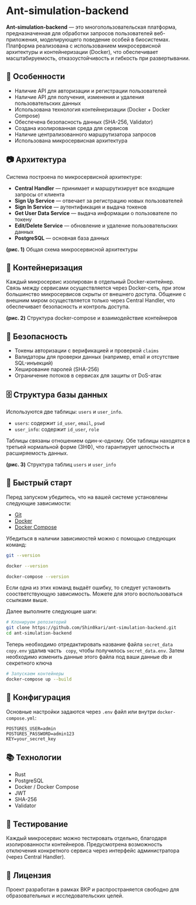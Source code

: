 
# Ant-simulation-backend

**Ant-simulation-backend** — это многопользовательская платформа, предназначенная для обработки запросов пользователей веб-приложения, моделирующего поведение особей в биосистемах. Платформа реализована с использованием микросервисной архитектуры и контейнеризации (Docker), что обеспечивает масштабируемость, отказоустойчивость и гибкость при развертывании.

## 📌 Особенности

- Наличие API для авторизации и регистрации пользователей
- Наличие API для получения, изменения и удаления пользовательских данных
- Использована технология контейнеризации (Docker + Docker Compose)
- Обеспечена безопасность данных (SHA-256, Validator)
- Создана изолированная среда для сервисов
- Наличие централизованного маршрутизатора запросов
- Использована микросервисная архитектура

## 📷 Архитектура

Система построена по микросервисной архитектуре:

- **Central Handler** — принимает и маршрутизирует все входящие запросы от клиента
- **Sign Up Service** — отвечает за регистрацию новых пользователей
- **Sign In Service** — аутентификация и выдача токенов
- **Get User Data Service** — выдача информации о пользователе по токену
- **Edit/Delete Service** — обновление и удаление пользовательских данных
- **PostgreSQL** — основная база данных

**(рис. 1)** Общая схема микросервисной архитектуры

## 🐳 Контейнеризация

Каждый микросервис изолирован в отдельный Docker-контейнер. Связь между сервисами осуществляется через Docker-сеть, при этом большинство микросервисов скрыты от внешнего доступа. Общение с внешним миром осуществляется только через Central Handler, что обеспечивает безопасность и контроль доступа.

**(рис. 2)** Структура docker-compose и взаимодействие контейнеров

## 🔐 Безопасность

- Токены авторизации с верификацией и проверкой `claims`
- Валидаторы для проверки данных (например, email и отсутствие SQL-инъекций)
- Хеширование паролей (SHA-256)
- Ограничение потоков в сервисах для защиты от DoS-атак

## 🗄️ Структура базы данных

Используются две таблицы: `users` и `user_info`.

- `users`: содержит `id_user`, `email`, `pswd`
- `user_info`: содержит `id_user`, `role`

Таблицы связаны отношением один-к-одному. Обе таблицы находятся в третьей нормальной форме (3НФ), что гарантирует целостность и расширяемость данных.

**(рис. 3)** Структура таблиц `users` и `user_info`

## 🚀 Быстрый старт

Перед запуском убедитесь, что на вашей системе установлены следующие зависимости:

- [Git](https://git-scm.com/)
- [Docker](https://www.docker.com/)
- [Docker Compose](https://docs.docker.com/compose/)

Убедиться в наличии зависимостей можно с помощью следующих команд:
```bash
git --version
```
```bash
docker --version
```
```bash
docker-compose --version
```

Если одна из этих команд выдаёт ошибку, то следует установить соостветствующую зависимость. 
Можете для этого воспользоваться ссылками выше. 

Далее выполните следующие шаги:

```bash
# Клонируем репозиторий
git clone https://github.com/Shin0kari/ant-simulation-backend.git
cd ant-simulation-backend
```

Теперь необходимо отредактировать название файла `secret_data copy.env` удалив часть ` copy`, чтобы получилось `secret_data.env`.
Затем необходимо изменить данные этого файла под ваши данные db и секретного ключа

```bash
# Запускаем контейнеры
docker-compose up --build
```

## 🔧 Конфигурация

Основные настройки задаются через `.env` файл или внутри `docker-compose.yml`:

```env
POSTGRES_USER=admin
POSTGRES_PASSWORD=admin123
KEY=your_secret_key
```

## 📚 Технологии

- Rust
- PostgreSQL
- Docker / Docker Compose
- JWT
- SHA-256
- Validator

## 🧪 Тестирование

Каждый микросервис можно тестировать отдельно, благодаря изолированности контейнеров. Предусмотрена возможность отключения конкретного сервиса через интерфейс администратора (через Central Handler).

## 📄 Лицензия

Проект разработан в рамках ВКР и распространяется свободно для образовательных и исследовательских целей.

